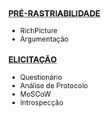 ### [PRÉ-RASTRIABILIDADE](Pre-rastreabilidade)
* RichPicture
* Argumentação
### [ELICITAÇÃO](./Elicitacao-requisitos)
* Questionário
* Análise de Protocolo
* MoSCoW
* Introspecção